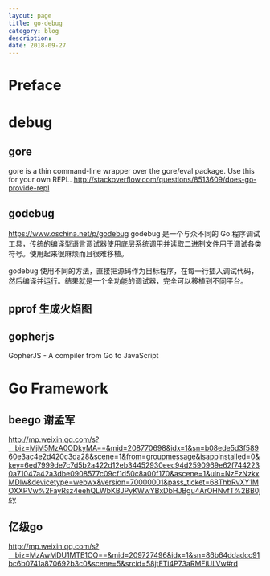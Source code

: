```yaml
---
layout: page
title: go-debug
category: blog
description: 
date: 2018-09-27
---
```

# Preface


# debug

## gore
gore is a thin command-line wrapper over the gore/eval package. Use this for your own REPL.
http://stackoverflow.com/questions/8513609/does-go-provide-repl

## godebug
https://www.oschina.net/p/godebug
godebug 是一个与众不同的 Go 程序调试工具，传统的编译型语言调试器使用底层系统调用并读取二进制文件用于调试各类符号。使用起来很麻烦而且很难移植。

godebug 使用不同的方法，直接把源码作为目标程序，在每一行插入调试代码，然后编译并运行。结果就是一个全功能的调试器，完全可以移植到不同平台。

## pprof 生成火焰图

## gopherjs
GopherJS - A compiler from Go to JavaScript

# Go Framework

## beego 谢孟军
http://mp.weixin.qq.com/s?__biz=MjM5MzA0ODkyMA==&mid=208770698&idx=1&sn=b08ede5d3f58960e3ac4e2d420c3da28&scene=1&from=groupmessage&isappinstalled=0&key=6ed7999de7c7d5b2a422d12eb34452930eec94d2590969e62f7442230a71047a42a3dbe0908577c09cf1d50c8a00f170&ascene=1&uin=NzEzNzkxMDIw&devicetype=webwx&version=70000001&pass_ticket=68ThbRvXY1MOXXPVw%2FayRsz4eehQLWbKBJPyKWwYBxDbHJBgu4ArOHNvfT%2BB0jsy

## 亿级go
http://mp.weixin.qq.com/s?__biz=MzAwMDU1MTE1OQ==&mid=209727496&idx=1&sn=86b64ddadcc91bc6b0741a870692b3c0&scene=5&srcid=58jtETi4P73aRMFiULVw#rd